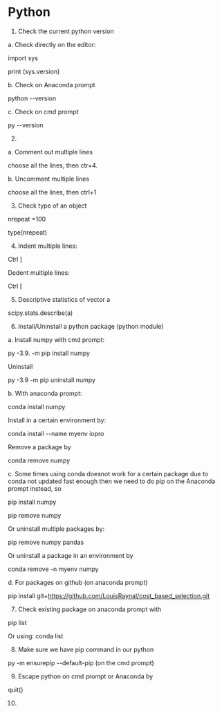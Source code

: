 # Python
1. Check the current python version

a. Check directly on the editor:

import sys

print (sys.version)

b. Check on Anaconda prompt

python --version

c. Check on cmd prompt

py --version

2. 
a. Comment out multiple lines

choose all the lines, then ctr+4. 

b. Uncomment multiple lines

choose all the lines, then ctrl+1

3. Check type of an object

nrepeat =100

type(nrepeat)

4. Indent multiple lines:

Ctrl ]

Dedent multiple lines:

Ctrl [

5. Descriptive statistics of vector a

scipy.stats.describe(a)

6. Install/Uninstall a python package (python module) 

a. Install numpy with cmd prompt: 

py -3.9. -m pip install numpy

Uninstall

py -3.9 -m pip uninstall numpy

b. With anaconda prompt:

conda install numpy 

Install in a certain environment by:

conda install --name myenv iopro

Remove a package by 

conda remove numpy 

c. Some times using conda doesnot work for a certain package due to conda not updated fast enough then we need to do pip on the Anaconda prompt instead, so 

pip install numpy

pip remove numpy

Or uninstall multiple packages by:

pip remove numpy pandas

Or uninstall a package in an environment by

conda remove -n myenv numpy

d. For packages on github (on anaconda prompt)

pip install git+https://github.com/LouisRaynal/cost_based_selection.git

7. Check existing package on anaconda prompt with 

pip list 

Or using: conda list

8. Make sure we have pip command in our python 

py -m ensurepip --default-pip (on the cmd prompt)

9. Escape python on cmd prompt or Anaconda by

quit()

10. 



